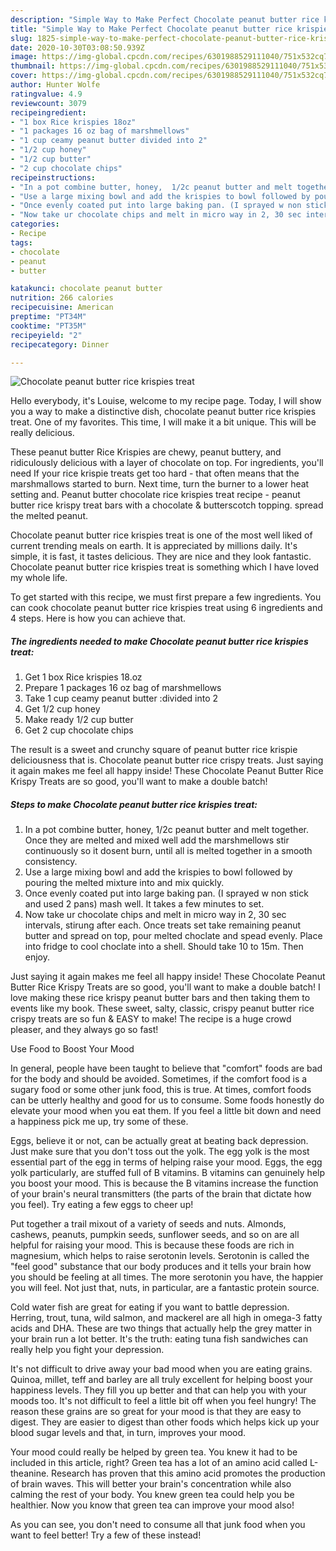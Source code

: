 ```yaml
---
description: "Simple Way to Make Perfect Chocolate peanut butter rice krispies treat"
title: "Simple Way to Make Perfect Chocolate peanut butter rice krispies treat"
slug: 1825-simple-way-to-make-perfect-chocolate-peanut-butter-rice-krispies-treat
date: 2020-10-30T03:08:50.939Z
image: https://img-global.cpcdn.com/recipes/6301988529111040/751x532cq70/chocolate-peanut-butter-rice-krispies-treat-recipe-main-photo.jpg
thumbnail: https://img-global.cpcdn.com/recipes/6301988529111040/751x532cq70/chocolate-peanut-butter-rice-krispies-treat-recipe-main-photo.jpg
cover: https://img-global.cpcdn.com/recipes/6301988529111040/751x532cq70/chocolate-peanut-butter-rice-krispies-treat-recipe-main-photo.jpg
author: Hunter Wolfe
ratingvalue: 4.9
reviewcount: 3079
recipeingredient:
- "1 box Rice krispies 18oz"
- "1 packages 16 oz bag of marshmellows"
- "1 cup ceamy peanut butter divided into 2"
- "1/2 cup honey"
- "1/2 cup butter"
- "2 cup chocolate chips"
recipeinstructions:
- "In a pot combine butter, honey,  1/2c peanut butter and melt together. Once they are melted and mixed well add the marshmellows stir continuously so it dosent burn, until all is melted together in a smooth consistency."
- "Use a large mixing bowl and add the krispies to bowl followed by pouring the melted mixture into and mix quickly."
- "Once evenly coated put into large baking pan. (I sprayed w non stick and used 2 pans) mash well. It takes a few minutes to set."
- "Now take ur chocolate chips and melt in micro way in 2, 30 sec intervals, stirung after each. Once  treats set take remaining peanut butter and spread on top, pour melted choclate and spead evenly. Place into fridge to cool choclate into a shell. Should take 10 to 15m. Then enjoy."
categories:
- Recipe
tags:
- chocolate
- peanut
- butter

katakunci: chocolate peanut butter 
nutrition: 266 calories
recipecuisine: American
preptime: "PT34M"
cooktime: "PT35M"
recipeyield: "2"
recipecategory: Dinner

---
```



![Chocolate peanut butter rice krispies treat](https://img-global.cpcdn.com/recipes/6301988529111040/751x532cq70/chocolate-peanut-butter-rice-krispies-treat-recipe-main-photo.jpg)

Hello everybody, it's Louise, welcome to my recipe page. Today, I will show you a way to make a distinctive dish, chocolate peanut butter rice krispies treat. One of my favorites. This time, I will make it a bit unique. This will be really delicious.

These peanut butter Rice Krispies are chewy, peanut buttery, and ridiculously delicious with a layer of chocolate on top. For ingredients, you&#39;ll need If your rice krispie treats get too hard - that often means that the marshmallows started to burn. Next time, turn the burner to a lower heat setting and. Peanut butter chocolate rice krispies treat recipe - peanut butter rice krispy treat bars with a chocolate &amp; butterscotch topping. spread the melted peanut.

Chocolate peanut butter rice krispies treat is one of the most well liked of current trending meals on earth. It is appreciated by millions daily. It's simple, it is fast, it tastes delicious. They are nice and they look fantastic. Chocolate peanut butter rice krispies treat is something which I have loved my whole life.


To get started with this recipe, we must first prepare a few ingredients. You can cook chocolate peanut butter rice krispies treat using 6 ingredients and 4 steps. Here is how you can achieve that.

<!--inarticleads1-->

##### The ingredients needed to make Chocolate peanut butter rice krispies treat:

1. Get 1 box Rice krispies 18.oz
1. Prepare 1 packages 16 oz bag of marshmellows
1. Take 1 cup ceamy peanut butter :divided into 2
1. Get 1/2 cup honey
1. Make ready 1/2 cup butter
1. Get 2 cup chocolate chips


The result is a sweet and crunchy square of peanut butter rice krispie deliciousness that is. Chocolate peanut butter rice crispy treats. Just saying it again makes me feel all happy inside! These Chocolate Peanut Butter Rice Krispy Treats are so good, you&#39;ll want to make a double batch! 

<!--inarticleads2-->

##### Steps to make Chocolate peanut butter rice krispies treat:

1. In a pot combine butter, honey,  1/2c peanut butter and melt together. Once they are melted and mixed well add the marshmellows stir continuously so it dosent burn, until all is melted together in a smooth consistency.
1. Use a large mixing bowl and add the krispies to bowl followed by pouring the melted mixture into and mix quickly.
1. Once evenly coated put into large baking pan. (I sprayed w non stick and used 2 pans) mash well. It takes a few minutes to set.
1. Now take ur chocolate chips and melt in micro way in 2, 30 sec intervals, stirung after each. Once  treats set take remaining peanut butter and spread on top, pour melted choclate and spead evenly. Place into fridge to cool choclate into a shell. Should take 10 to 15m. Then enjoy.


Just saying it again makes me feel all happy inside! These Chocolate Peanut Butter Rice Krispy Treats are so good, you&#39;ll want to make a double batch! I love making these rice krispy peanut butter bars and then taking them to events like my book. These sweet, salty, classic, crispy peanut butter rice crispy treats are so fun &amp; EASY to make! The recipe is a huge crowd pleaser, and they always go so fast! 

Use Food to Boost Your Mood


In general, people have been taught to believe that "comfort" foods are bad for the body and should be avoided. Sometimes, if the comfort food is a sugary food or some other junk food, this is true. At times, comfort foods can be utterly healthy and good for us to consume. Some foods honestly do elevate your mood when you eat them. If you feel a little bit down and need a happiness pick me up, try some of these.

Eggs, believe it or not, can be actually great at beating back depression. Just make sure that you don't toss out the yolk. The egg yolk is the most essential part of the egg in terms of helping raise your mood. Eggs, the egg yolk particularly, are stuffed full of B vitamins. B vitamins can genuinely help you boost your mood. This is because the B vitamins increase the function of your brain's neural transmitters (the parts of the brain that dictate how you feel). Try eating a few eggs to cheer up!

Put together a trail mixout of a variety of seeds and nuts. Almonds, cashews, peanuts, pumpkin seeds, sunflower seeds, and so on are all helpful for raising your mood. This is because these foods are rich in magnesium, which helps to raise serotonin levels. Serotonin is called the "feel good" substance that our body produces and it tells your brain how you should be feeling at all times. The more serotonin you have, the happier you will feel. Not just that, nuts, in particular, are a fantastic protein source.

Cold water fish are great for eating if you want to battle depression. Herring, trout, tuna, wild salmon, and mackerel are all high in omega-3 fatty acids and DHA. These are two things that actually help the grey matter in your brain run a lot better. It's the truth: eating tuna fish sandwiches can really help you fight your depression. 

It's not difficult to drive away your bad mood when you are eating grains. Quinoa, millet, teff and barley are all truly excellent for helping boost your happiness levels. They fill you up better and that can help you with your moods too. It's not difficult to feel a little bit off when you feel hungry! The reason these grains are so great for your mood is that they are easy to digest. They are easier to digest than other foods which helps kick up your blood sugar levels and that, in turn, improves your mood.

Your mood could really be helped by green tea. You knew it had to be included in this article, right? Green tea has a lot of an amino acid called L-theanine. Research has proven that this amino acid promotes the production of brain waves. This will better your brain's concentration while also calming the rest of your body. You knew green tea could help you be healthier. Now you know that green tea can improve your mood also!

As you can see, you don't need to consume all that junk food when you want to feel better! Try a few of these instead!

